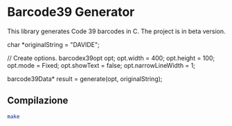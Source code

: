 # Barcode39 Generator

This library generates Code 39 barcodes in C. The project is in beta version.


char *originalString = "DAVIDE";

// Create options.
barcodex39opt opt;
opt.width  = 400;
opt.height = 100;
opt.mode = Fixed;
opt.showText = false;
opt.narrowLineWidth = 1;

barcode39Data* result = generate(opt, originalString);



## Compilazione

```sh
make
